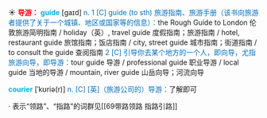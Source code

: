 ☀ <font color="red">**导游：**</font>
<font color="sky blue">**guide**</font> [ɡaɪd] 
<font color="#0070c0">n. 1 [C] guide (to sth) 旅游指南、旅游手册（该书向旅游者提供了关于一个城镇、地区或国家等的信息）：</font>the Rough Guide to London 伦敦旅游简明指南 / holiday（英）, travel guide 度假指南；旅游指南 / hotel, restaurant guide 旅馆指南；饭店指南 / city, street guide 城市指南；街道指南 / to consult the guide 查阅指南 <font color="#0070c0">2 [C] 引导你去某个地方的一个人，即向导，尤指旅游向导，即导游：</font>tour guide 导游 / professional guide 职业导游 / local guide 当地的导游 / mountain, river guide 山岳向导；河流向导
           
<font color="sky blue">**courier**</font> [ˈkʊriə(r)]
<font color="#0070c0">n. [C] [英]（旅游公司的）导游：</font>了解即可

· 表示“领路”、“指路”的词群见[[69带路领路 指路引路]]
